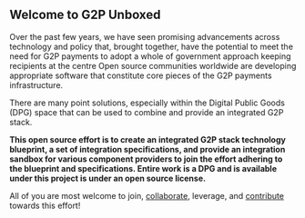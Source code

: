 ## Welcome to G2P Unboxed

Over the past few years, we have seen promising advancements across technology and policy that, brought together, have the potential to meet the need for G2P payments to adopt a whole of government approach keeping recipients at the centre Open source communities worldwide are developing appropriate software that constitute core pieces of the G2P payments infrastructure.

There are many point solutions, especially within the Digital Public Goods (DPG) space that can be used to combine and provide an integrated G2P stack. 

**This open source effort is to create an integrated G2P stack technology blueprint, a set of integration specifications, and provide an integration sandbox for various component providers to join the effort adhering to the blueprint and specifications. Entire work is a DPG and is available under this project is under an open source license.**

All of you are most welcome to join, [collaborate](https://github.com/G2P-Unboxed/.github/discussions), leverage, and [contribute](https://github.com/G2P-Unboxed/.github/blob/main/CONTRIBUTING.md) towards this effort! 
